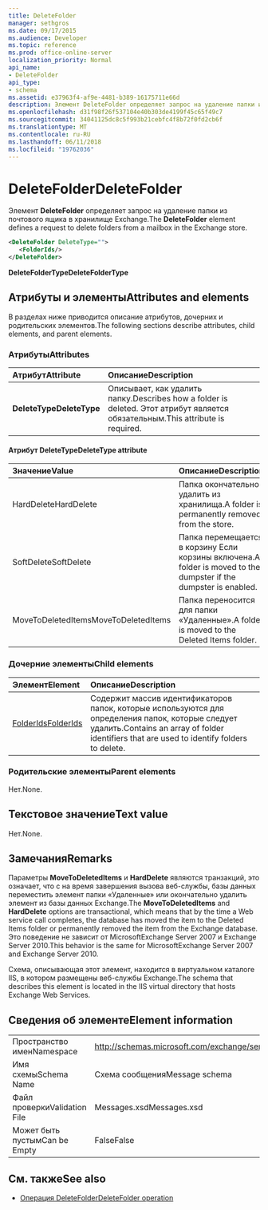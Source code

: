 ```yaml
---
title: DeleteFolder
manager: sethgros
ms.date: 09/17/2015
ms.audience: Developer
ms.topic: reference
ms.prod: office-online-server
localization_priority: Normal
api_name:
- DeleteFolder
api_type:
- schema
ms.assetid: e37963f4-af9e-4481-b389-16175711e66d
description: Элемент DeleteFolder определяет запрос на удаление папки из почтового ящика в хранилище Exchange.
ms.openlocfilehash: d31f98f26f537104e40b303de4199f45c65f49c7
ms.sourcegitcommit: 34041125dc8c5f993b21cebfc4f8b72f0fd2cb6f
ms.translationtype: MT
ms.contentlocale: ru-RU
ms.lasthandoff: 06/11/2018
ms.locfileid: "19762036"
---
```

# <a name="deletefolder"></a><span data-ttu-id="4fe30-103">DeleteFolder</span><span class="sxs-lookup"><span data-stu-id="4fe30-103">DeleteFolder</span></span>

<span data-ttu-id="4fe30-104">Элемент **DeleteFolder** определяет запрос на удаление папки из почтового ящика в хранилище Exchange.</span><span class="sxs-lookup"><span data-stu-id="4fe30-104">The **DeleteFolder** element defines a request to delete folders from a mailbox in the Exchange store.</span></span> 
  
```XML
<DeleteFolder DeleteType="">
   <FolderIds/>
</DeleteFolder>
```

 <span data-ttu-id="4fe30-105">**DeleteFolderType**</span><span class="sxs-lookup"><span data-stu-id="4fe30-105">**DeleteFolderType**</span></span>
## <a name="attributes-and-elements"></a><span data-ttu-id="4fe30-106">Атрибуты и элементы</span><span class="sxs-lookup"><span data-stu-id="4fe30-106">Attributes and elements</span></span>

<span data-ttu-id="4fe30-107">В разделах ниже приводится описание атрибутов, дочерних и родительских элементов.</span><span class="sxs-lookup"><span data-stu-id="4fe30-107">The following sections describe attributes, child elements, and parent elements.</span></span>
  
### <a name="attributes"></a><span data-ttu-id="4fe30-108">Атрибуты</span><span class="sxs-lookup"><span data-stu-id="4fe30-108">Attributes</span></span>

|<span data-ttu-id="4fe30-109">**Атрибут**</span><span class="sxs-lookup"><span data-stu-id="4fe30-109">**Attribute**</span></span>|<span data-ttu-id="4fe30-110">**Описание**</span><span class="sxs-lookup"><span data-stu-id="4fe30-110">**Description**</span></span>|
|:-----|:-----|
|<span data-ttu-id="4fe30-111">**DeleteType**</span><span class="sxs-lookup"><span data-stu-id="4fe30-111">**DeleteType**</span></span> <br/> |<span data-ttu-id="4fe30-112">Описывает, как удалить папку.</span><span class="sxs-lookup"><span data-stu-id="4fe30-112">Describes how a folder is deleted.</span></span> <span data-ttu-id="4fe30-113">Этот атрибут является обязательным.</span><span class="sxs-lookup"><span data-stu-id="4fe30-113">This attribute is required.</span></span>  <br/> |
   
#### <a name="deletetype-attribute"></a><span data-ttu-id="4fe30-114">Атрибут DeleteType</span><span class="sxs-lookup"><span data-stu-id="4fe30-114">DeleteType attribute</span></span>

|<span data-ttu-id="4fe30-115">**Значение**</span><span class="sxs-lookup"><span data-stu-id="4fe30-115">**Value**</span></span>|<span data-ttu-id="4fe30-116">**Описание**</span><span class="sxs-lookup"><span data-stu-id="4fe30-116">**Description**</span></span>|
|:-----|:-----|
|<span data-ttu-id="4fe30-117">HardDelete</span><span class="sxs-lookup"><span data-stu-id="4fe30-117">HardDelete</span></span>  <br/> |<span data-ttu-id="4fe30-118">Папка окончательно удалить из хранилища.</span><span class="sxs-lookup"><span data-stu-id="4fe30-118">A folder is permanently removed from the store.</span></span>  <br/> |
|<span data-ttu-id="4fe30-119">SoftDelete</span><span class="sxs-lookup"><span data-stu-id="4fe30-119">SoftDelete</span></span>  <br/> |<span data-ttu-id="4fe30-120">Папка перемещается в корзину Если корзины включена.</span><span class="sxs-lookup"><span data-stu-id="4fe30-120">A folder is moved to the dumpster if the dumpster is enabled.</span></span>  <br/> |
|<span data-ttu-id="4fe30-121">MoveToDeletedItems</span><span class="sxs-lookup"><span data-stu-id="4fe30-121">MoveToDeletedItems</span></span>  <br/> |<span data-ttu-id="4fe30-122">Папка переносится для папки «Удаленные».</span><span class="sxs-lookup"><span data-stu-id="4fe30-122">A folder is moved to the Deleted Items folder.</span></span>  <br/> |
   
### <a name="child-elements"></a><span data-ttu-id="4fe30-123">Дочерние элементы</span><span class="sxs-lookup"><span data-stu-id="4fe30-123">Child elements</span></span>

|<span data-ttu-id="4fe30-124">**Элемент**</span><span class="sxs-lookup"><span data-stu-id="4fe30-124">**Element**</span></span>|<span data-ttu-id="4fe30-125">**Описание**</span><span class="sxs-lookup"><span data-stu-id="4fe30-125">**Description**</span></span>|
|:-----|:-----|
|[<span data-ttu-id="4fe30-126">FolderIds</span><span class="sxs-lookup"><span data-stu-id="4fe30-126">FolderIds</span></span>](folderids.md) <br/> |<span data-ttu-id="4fe30-127">Содержит массив идентификаторов папок, которые используются для определения папок, которые следует удалить.</span><span class="sxs-lookup"><span data-stu-id="4fe30-127">Contains an array of folder identifiers that are used to identify folders to delete.</span></span>  <br/> |
   
### <a name="parent-elements"></a><span data-ttu-id="4fe30-128">Родительские элементы</span><span class="sxs-lookup"><span data-stu-id="4fe30-128">Parent elements</span></span>

<span data-ttu-id="4fe30-129">Нет.</span><span class="sxs-lookup"><span data-stu-id="4fe30-129">None.</span></span>
  
## <a name="text-value"></a><span data-ttu-id="4fe30-130">Текстовое значение</span><span class="sxs-lookup"><span data-stu-id="4fe30-130">Text value</span></span>

<span data-ttu-id="4fe30-131">Нет.</span><span class="sxs-lookup"><span data-stu-id="4fe30-131">None.</span></span>
  
## <a name="remarks"></a><span data-ttu-id="4fe30-132">Замечания</span><span class="sxs-lookup"><span data-stu-id="4fe30-132">Remarks</span></span>

<span data-ttu-id="4fe30-133">Параметры **MoveToDeletedItems** и **HardDelete** являются транзакций, это означает, что с на время завершения вызова веб-службы, базы данных переместить элемент папки «Удаленные» или окончательно удалить элемент из базы данных Exchange.</span><span class="sxs-lookup"><span data-stu-id="4fe30-133">The **MoveToDeletedItems** and **HardDelete** options are transactional, which means that by the time a Web service call completes, the database has moved the item to the Deleted Items folder or permanently removed the item from the Exchange database.</span></span> <span data-ttu-id="4fe30-134">Это поведение не зависит от MicrosoftExchange Server 2007 и Exchange Server 2010.</span><span class="sxs-lookup"><span data-stu-id="4fe30-134">This behavior is the same for MicrosoftExchange Server 2007 and Exchange Server 2010.</span></span> 
  
<span data-ttu-id="4fe30-135">Схема, описывающая этот элемент, находится в виртуальном каталоге IIS, в котором размещены веб-службы Exchange.</span><span class="sxs-lookup"><span data-stu-id="4fe30-135">The schema that describes this element is located in the IIS virtual directory that hosts Exchange Web Services.</span></span>
  
## <a name="element-information"></a><span data-ttu-id="4fe30-136">Сведения об элементе</span><span class="sxs-lookup"><span data-stu-id="4fe30-136">Element information</span></span>

|||
|:-----|:-----|
|<span data-ttu-id="4fe30-137">Пространство имен</span><span class="sxs-lookup"><span data-stu-id="4fe30-137">Namespace</span></span>  <br/> |http://schemas.microsoft.com/exchange/services/2006/messages  <br/> |
|<span data-ttu-id="4fe30-138">Имя схемы</span><span class="sxs-lookup"><span data-stu-id="4fe30-138">Schema Name</span></span>  <br/> |<span data-ttu-id="4fe30-139">Схема сообщения</span><span class="sxs-lookup"><span data-stu-id="4fe30-139">Message schema</span></span>  <br/> |
|<span data-ttu-id="4fe30-140">Файл проверки</span><span class="sxs-lookup"><span data-stu-id="4fe30-140">Validation File</span></span>  <br/> |<span data-ttu-id="4fe30-141">Messages.xsd</span><span class="sxs-lookup"><span data-stu-id="4fe30-141">Messages.xsd</span></span>  <br/> |
|<span data-ttu-id="4fe30-142">Может быть пустым</span><span class="sxs-lookup"><span data-stu-id="4fe30-142">Can be Empty</span></span>  <br/> |<span data-ttu-id="4fe30-143">False</span><span class="sxs-lookup"><span data-stu-id="4fe30-143">False</span></span>  <br/> |
   
## <a name="see-also"></a><span data-ttu-id="4fe30-144">См. также</span><span class="sxs-lookup"><span data-stu-id="4fe30-144">See also</span></span>

- [<span data-ttu-id="4fe30-145">Операция DeleteFolder</span><span class="sxs-lookup"><span data-stu-id="4fe30-145">DeleteFolder operation</span></span>](deletefolder-operation.md)

